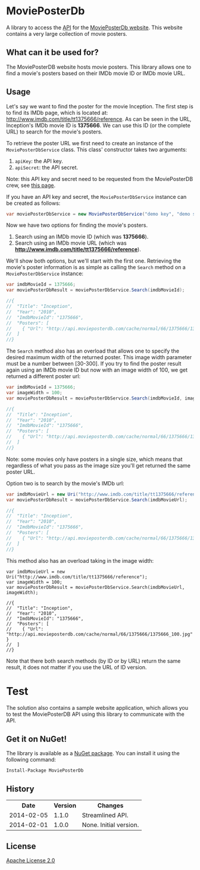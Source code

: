 # MoviePosterDb
A library to access the [API](http://api.movieposterdb.com/) for the [MoviePosterDb website](http://www.movieposterdb.com). This website contains a very large collection of movie posters.

## What can it be used for?
The MoviePosterDB website hosts movie posters. This library allows one to find a movie's posters based on their IMDb movie ID or IMDb movie URL.

## Usage
Let's say we want to find the poster for the movie Inception. The first step is to find its IMDb page, which is located at: http://www.imdb.com/title/tt1375666/reference.
As can be seen in the URL, Inception's IMDb movie ID is **1375666**. We can use this ID (or the complete URL) to search for the movie's posters. 

To retrieve the poster URL we first need to create an instance of the `MoviePosterDbService` class. This class' constructor takes two arguments:

1. `apiKey`: the API key.
2. `apiSecret`: the API secret.

Note: this API key and secret need to be requested from the MoviePosterDB crew, see [this page](http://www.movieposterdb.com/help/contact/#api).

If you have an API key and secret, the `MoviePosterDbService` instance can be created as follows:

```c#
var moviePosterDbService = new MoviePosterDbService("demo key", "demo secret");
```

Now we have two options for finding the movie's posters.

1. Search using an IMDb movie ID (which was **1375666**).
2. Search using an IMDb movie URL (which was **http://www.imdb.com/title/tt1375666/reference**).

We'll show both options, but we'll start with the first one. Retrieving the movie's poster information is as simple as calling the `Search` method on a `MoviePosterDbService` instance:

```c#
var imdbMovieId = 1375666;
var moviePosterDbResult = moviePosterDbService.Search(imdbMovieId);

//{
//  "Title": "Inception",
//  "Year": "2010",
//  "ImdbMovieId": "1375666",
//  "Posters": [
//    { "Url": "http://api.movieposterdb.com/cache/normal/66/1375666/1375666_300.jpg" }
//  ]
//}
```
        
The `Search` method also has an overload that allows one to specify the desired maximum width of the returned poster. This image width parameter must be a number between [30-300].
If you try to find the poster result again using an IMDb movie ID but now with an image width of 100, we get returned a different poster url:

```c#
var imdbMovieId = 1375666;
var imageWidth = 100;
var moviePosterDbResult = moviePosterDbService.Search(imdbMovieId, imageWidth);

//{
//  "Title": "Inception",
//  "Year": "2010",
//  "ImdbMovieId": "1375666",
//  "Posters": [
//    { "Url": "http://api.movieposterdb.com/cache/normal/66/1375666/1375666_100.jpg" }
//  ]
//}
```

Note: some movies only have posters in a single size, which means that regardless of what you pass as the image size you'll get returned the same poster URL.

Option two is to search by the movie's IMDb url:

```c#
var imdbMovieUrl = new Uri("http://www.imdb.com/title/tt1375666/reference");
var moviePosterDbResult = moviePosterDbService.Search(imdbMovieUrl);

//{
//  "Title": "Inception",
//  "Year": "2010",
//  "ImdbMovieId": "1375666",
//  "Posters": [
//    { "Url": "http://api.movieposterdb.com/cache/normal/66/1375666/1375666_300.jpg" }
//  ]
//}
```

This method also has an overload taking in the image width:

    var imdbMovieUrl = new Uri("http://www.imdb.com/title/tt1375666/reference");
    var imageWidth = 100;
    var moviePosterDbResult = moviePosterDbService.Search(imdbMovieUrl, imageWidth);

    //{
    //  "Title": "Inception",
    //  "Year": "2010",
    //  "ImdbMovieId": "1375666",
    //  "Posters": [
    //    { "Url": "http://api.movieposterdb.com/cache/normal/66/1375666/1375666_100.jpg" }
    //  ]
    //}
   
Note that there both search methods (by ID or by URL) return the same result, it does not matter if you use the URL of ID version.

# Test

The solution also contains a sample website application, which allows you to test the MoviePosterDB API using this library to communicate with the API.

## Get it on NuGet!
The library is available as a [NuGet package](http://www.nuget.org/packages/MoviePosterDb/). You can install it using the following command:

    Install-Package MoviePosterDb

## History
<table>
  <tr>
     <th>Date</th>
     <th>Version</th> 
     <th>Changes</th>
  </tr>
  <tr>
     <td>2014-02-05</td>
     <td>1.1.0</td>
     <td>Streamlined API.</td>
  </tr>
  <tr>
     <td>2014-02-01</td>
     <td>1.0.0</td>
     <td>None. Initial version.</td>
  </tr>
</table>

## License
[Apache License 2.0](LICENSE)